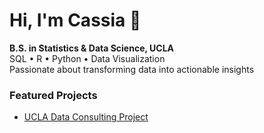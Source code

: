 # Hi, I'm Cassia 👋

 **B.S. in Statistics & Data Science, UCLA**  
 SQL • R • Python • Data Visualization  
 Passionate about transforming data into actionable insights

### Featured Projects
- [UCLA Data Consulting Project](https://github.com/cassiakroo/UCLA-Data-Consulting-Project)

